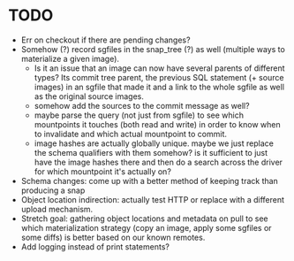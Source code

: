 # TODO

  * Err on checkout if there are pending changes?
  * Somehow (?) record sgfiles in the snap_tree (?) as well (multiple ways to materialize a given image).
    * Is it an issue that an image can now have several parents of different types? Its commit tree parent,
      the previous SQL statement (+ source images) in an sgfile that made it and a link to the whole sgfile as well as
      the original source images.
    * somehow add the sources to the commit message as well?
    * maybe parse the query (not just from sgfile) to see which mountpoints it touches (both read and write) in order
      to know when to invalidate and which actual mountpoint to commit.
    * image hashes are actually globally unique. maybe we just replace the schema qualifiers with them somehow? is it
      sufficient to just have the image hashes there and then do a search across the driver for which mountpoint
      it's actually on?
  * Schema changes: come up with a better method of keeping track than producing a snap
  * Object location indirection: actually test HTTP or replace with a different upload mechanism.
  * Stretch goal: gathering object locations and metadata on pull to see which materialization strategy (copy an image,
    apply some sgfiles or some diffs) is better based on our known remotes.
  * Add logging instead of print statements?
